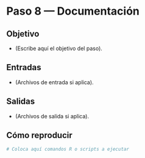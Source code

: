 # Paso 8 — Documentación

## Objetivo
- (Escribe aquí el objetivo del paso).

## Entradas
- (Archivos de entrada si aplica).

## Salidas
- (Archivos de salida si aplica).

## Cómo reproducir
```r
# Coloca aquí comandos R o scripts a ejecutar
```
